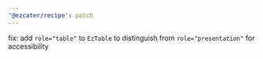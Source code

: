 ```yaml
---
'@ezcater/recipe': patch
---
```


fix: add `role="table"` to `EzTable` to distinguish from `role="presentation"` for accessibility
